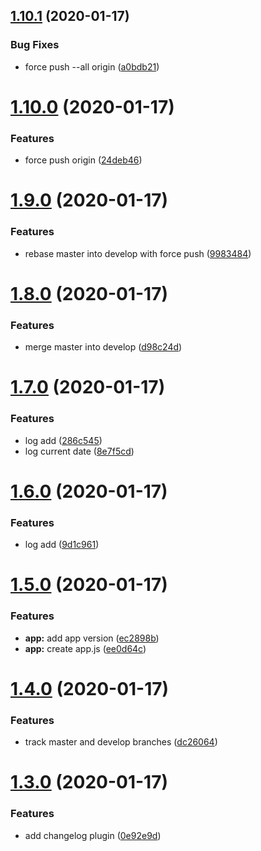 ## [1.10.1](https://github.com/nutbreaker/fantastic-waffle/compare/v1.10.0...v1.10.1) (2020-01-17)


### Bug Fixes

* force push --all origin ([a0bdb21](https://github.com/nutbreaker/fantastic-waffle/commit/a0bdb215b0b995a83125e425f2dc21f8642567af))

# [1.10.0](https://github.com/nutbreaker/fantastic-waffle/compare/v1.9.0...v1.10.0) (2020-01-17)


### Features

* force push origin ([24deb46](https://github.com/nutbreaker/fantastic-waffle/commit/24deb4688764b9f31b67ebd49c310f9e1fd96f59))

# [1.9.0](https://github.com/nutbreaker/fantastic-waffle/compare/v1.8.0...v1.9.0) (2020-01-17)


### Features

* rebase master into develop with force push ([9983484](https://github.com/nutbreaker/fantastic-waffle/commit/99834846331225db3a9f8da71eba7fb42e505dfc))

# [1.8.0](https://github.com/nutbreaker/fantastic-waffle/compare/v1.7.0...v1.8.0) (2020-01-17)


### Features

* merge master into develop ([d98c24d](https://github.com/nutbreaker/fantastic-waffle/commit/d98c24da4f6cbb7f2e5d109e5dd343eb212a8f5c))

# [1.7.0](https://github.com/nutbreaker/fantastic-waffle/compare/v1.6.0...v1.7.0) (2020-01-17)


### Features

* log add ([286c545](https://github.com/nutbreaker/fantastic-waffle/commit/286c545aae65edaee0150f9589b705de89abcb90))
* log current date ([8e7f5cd](https://github.com/nutbreaker/fantastic-waffle/commit/8e7f5cdd9d802f27f49fa12d66697381c1850d50))

# [1.6.0](https://github.com/nutbreaker/fantastic-waffle/compare/v1.5.0...v1.6.0) (2020-01-17)


### Features

* log add ([9d1c961](https://github.com/nutbreaker/fantastic-waffle/commit/9d1c961de39263a3077e8e7d1ca8a31d4fbfa727))

# [1.5.0](https://github.com/nutbreaker/fantastic-waffle/compare/v1.4.0...v1.5.0) (2020-01-17)


### Features

* **app:** add app version ([ec2898b](https://github.com/nutbreaker/fantastic-waffle/commit/ec2898b97e165df7dfd69de48f2af0a6c7c05b60))
* **app:** create app.js ([ee0d64c](https://github.com/nutbreaker/fantastic-waffle/commit/ee0d64c1ccdf43a3cbd03074be37b1b125beadd0))

# [1.4.0](https://github.com/nutbreaker/fantastic-waffle/compare/v1.3.0...v1.4.0) (2020-01-17)


### Features

* track master and develop branches ([dc26064](https://github.com/nutbreaker/fantastic-waffle/commit/dc260648551e960d178684e662d7da4b4205acda))

# [1.3.0](https://github.com/nutbreaker/fantastic-waffle/compare/v1.2.0...v1.3.0) (2020-01-17)


### Features

* add changelog plugin ([0e92e9d](https://github.com/nutbreaker/fantastic-waffle/commit/0e92e9d978cb1f2db1a6fe414413f0340c22ff59))
